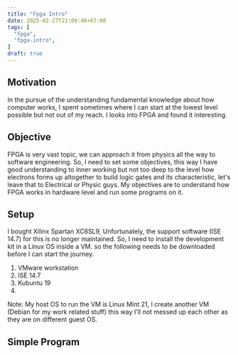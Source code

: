 ```yaml
---
title: "Fpga Intro"
date: 2025-02-27T21:09:48+07:00
tags: [
  "fpga",
  "fpga-intro",
]
draft: true
---
```


## Motivation

In the pursue of the understanding fundamental knowledge about how computer works, I spent sometimes where I can start at the lowest level possible but not out of my reach. I looks into FPGA and found it interesting.

## Objective

FPGA is very vast topic, we can approach it from physics all the way to software engineering. So, I need to set some objectives, this way I have good understanding to inner working but not too deep to the level how electrons forms up altogether to build logic gates and its characteristic, let's leave that to Electrical or Physic guys. My objectives are to understand how FPGA works in hardware level and run some programs on it.

## Setup

I bought Xilinx Spartan XC6SL9, Unfortunately, the support software (ISE 14.7) for this is no longer maintained. So, I need to install the development kit in a Linux OS inside a VM. so the following needs to be downloaded before I can start the journey.

1. VMware workstation
2. ISE 14.7
3. Kubuntu 19
4. 

Note: My host OS to run the VM is Linux Mint 21, I create another VM (Debian for my work related stuff) this way I'll not messed up each other as they are on different guest OS.

## Simple Program 